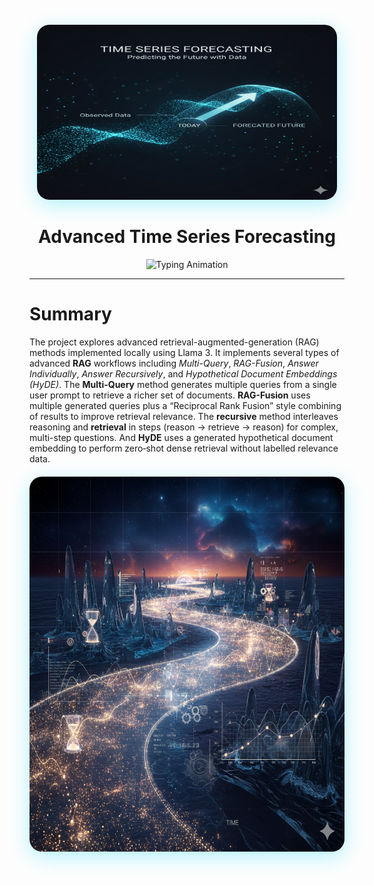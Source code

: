 <div align="center">

<div style="margin: 20px 0;">
  <img src="assets1/logo.png" width="480" height="280"  style="border-radius: 20px; box-shadow: 0 8px 32px rgba(0, 217, 255, 0.3);">
</div>

# Advanced Time Series Forecasting


<div align="center">
  <img src="https://readme-typing-svg.herokuapp.com?font=Fira+Code&size=28&duration=3000&pause=1000&color=c709dcff&center=true&vCenter=true&width=600&lines=Welcome+to+Advanced+Time+Series;Forecasting;" alt="Typing Animation" />
</div>

---
<div align="left">

# Summary 

<p align="justify"> 
  
  The project explores advanced retrieval-augmented-generation (RAG) methods implemented locally using Llama 3. It implements several types of advanced **RAG** workflows including _Multi-Query_, _RAG-Fusion_, _Answer Individually_, _Answer Recursively_, and _Hypothetical Document Embeddings (HyDE)_. The **Multi-Query** method generates multiple queries from a single user prompt to retrieve a richer set of documents.  **RAG-Fusion** uses multiple generated queries plus a “Reciprocal Rank Fusion” style combining of results to improve retrieval relevance. The **recursive** method interleaves reasoning and **retrieval** in steps (reason → retrieve → reason) for complex, multi-step questions.  And **HyDE** uses a generated hypothetical document embedding to perform zero‐shot dense retrieval without labelled relevance data.</p>


<div align="center">
  
<div style="margin: 20px 0;">
  <img src="./assets1/Time Series Forecasting2.png" width="1000" height="600"  style="border-radius: 20px; box-shadow: 0 8px 32px rgba(0, 217, 255, 0.3);">
  
</div>

